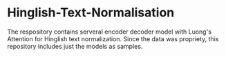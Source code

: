 # Hinglish-Text-Normalisation

The respository contains serveral encoder decoder model with Luong's Attention for Hinglish text normalization.
Since the data was propriety, this repository includes just the models as samples.
